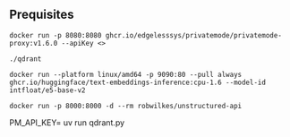 ## Prequisites

```
docker run -p 8080:8080 ghcr.io/edgelesssys/privatemode/privatemode-proxy:v1.6.0 --apiKey <>
```

```
./qdrant
```

```
docker run --platform linux/amd64 -p 9090:80 --pull always ghcr.io/huggingface/text-embeddings-inference:cpu-1.6 --model-id intfloat/e5-base-v2
```

```
docker run -p 8000:8000 -d --rm robwilkes/unstructured-api
```

PM_API_KEY=<key> uv run qdrant.py

```
